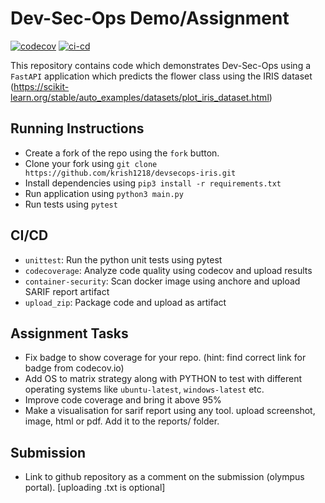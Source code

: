 # Dev-Sec-Ops Demo/Assignment

[![codecov](https://codecov.io/gh/krish1218/devsecops-iris/branch/master/graph/badge.svg?token=7R0HL7L5KI)](https://codecov.io/gh/krish1218/devsecops-iris)
[![ci-cd](https://github.com/krish1218/devsecops-iris/actions/workflows/cicd.yml/badge.svg)](https://github.com/krish1218/devsecops-iris/actions/workflows/cicd.yml)

This repository contains code which demonstrates Dev-Sec-Ops using a `FastAPI` application which predicts the flower class using the IRIS dataset (https://scikit-learn.org/stable/auto_examples/datasets/plot_iris_dataset.html)

## Running Instructions
- Create a fork of the repo using the `fork` button.
- Clone your fork using `git clone https://github.com/krish1218/devsecops-iris.git`
- Install dependencies using `pip3 install -r requirements.txt`
- Run application using `python3 main.py`
- Run tests using `pytest`

## CI/CD
- `unittest`: Run the python unit tests using pytest
- `codecoverage`: Analyze code quality using codecov and upload results
- `container-security`: Scan docker image using anchore and upload SARIF report artifact
- `upload_zip`: Package code and upload as artifact


## Assignment Tasks
- Fix badge to show coverage for your repo. (hint: find correct link for badge from codecov.io)
- Add OS to matrix strategy along with PYTHON to test with different operating systems like `ubuntu-latest`, `windows-latest`  etc.
- Improve code coverage and bring it above 95%
- Make a visualisation for sarif report using any tool. upload screenshot, image, html or pdf. Add it to the reports/ folder. 

## Submission
- Link to github repository as a comment on the submission (olympus portal). [uploading .txt is optional]
